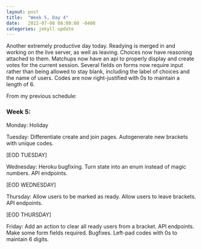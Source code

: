 ```yaml
---
layout: post
title:  "Week 5, Day 4"
date:   2022-07-08 08:00:00 -0400
categories: jekyll update
---
```


Another extremely productive day today. Readying is merged in and working on the live server, as well as leaving. Choices now have reasoning attached to them. Matchups now have an api to properly display and create votes for the current session. Several fields on forms now require input rather than being allowed to stay blank, including the label of choices and the name of users. Codes are now right-justified with 0s to maintain a length of 6.

From my previous schedule:


### Week 5:

Monday: Holiday

Tuesday: Differentiate create and join pages. Autogenerate new brackets with unique codes.

[EOD TUESDAY]

Wednesday: Heroku bugfixing. Turn state into an enum instead of magic numbers. API endpoints.

[EOD WEDNESDAY]

Thursday: Allow users to be marked as ready. Allow users to leave brackets. API endpoints.

[EOD THURSDAY]

Friday: Add an action to clear all ready users from a bracket. API endpoints. Make some form fields required. Bugfixes. Left-pad codes with 0s to maintain 6 digits.
